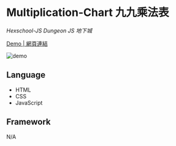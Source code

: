 # Multiplication-Chart 九九乘法表
*Hexschool-JS Dungeon JS 地下城*

<a href="https://kevinshu1995.github.io/hex-js-001-multiplication-chart/">Demo | 網頁連結</a>

![demo](https://i.imgur.com/yNS4XB4.jpg)

## Language
<ul>
 <li>HTML</li>
 <li>CSS</li>
 <li>JavaScript</li>
</ul>

## Framework
N/A
